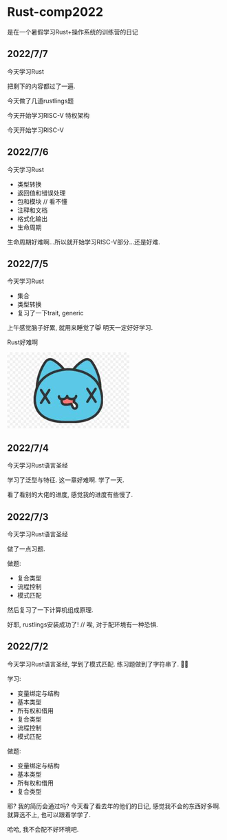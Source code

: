 # Rust-comp2022
是在一个暑假学习Rust+操作系统的训练营的日记

## 2022/7/7

今天学习Rust

把剩下的内容都过了一遍.

今天做了几道rustlings题

今天开始学习RISC-V 特权架构

今天开始学习RISC-V

## 2022/7/6

今天学习Rust

- 类型转换
- 返回值和错误处理
- 包和模块 // 看不懂
- 注释和文档
- 格式化输出
- 生命周期

生命周期好难啊...所以就开始学习RISC-V部分...还是好难.

## 2022/7/5

今天学习Rust

- 集合
- 类型转换
- 复习了一下trait, generic

上午感觉脑子好累, 就用来睡觉了😸 明天一定好好学习.

Rust好难啊 

![x_x](img/x_x.jpg)

## 2022/7/4

今天学习Rust语言圣经

学习了泛型与特征. 这一章好难啊. 学了一天.

看了看别的大佬的进度, 感觉我的进度有些慢了.

## 2022/7/3

今天学习Rust语言圣经

做了一点习题.

做题:

- 复合类型
- 流程控制
- 模式匹配

然后复习了一下计算机组成原理.

好耶, rustlings安装成功了! // 唉, 对于配环境有一种恐惧.


## 2022/7/2

今天学习Rust语言圣经, 学到了模式匹配. 练习题做到了字符串了. 😶‍🌫️

学习:

- 变量绑定与结构
- 基本类型
- 所有权和借用
- 复合类型
- 流程控制
- 模式匹配

做题:

- 变量绑定与结构
- 基本类型
- 所有权和借用
- 复合类型


耶? 我的简历会通过吗? 今天看了看去年的他们的日记, 感觉我不会的东西好多啊. 就算选不上, 也可以跟着学学了.

哈哈, 我不会配不好环境吧.
